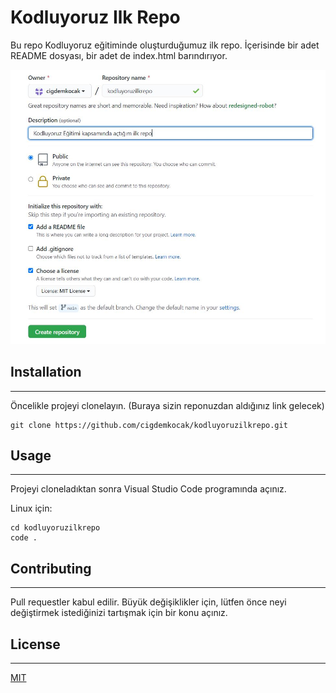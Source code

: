 # Kodluyoruz Ilk Repo
Bu repo Kodluyoruz eğitiminde oluşturduğumuz ilk repo. İçerisinde bir adet README dosyası, bir adet de index.html barındırıyor.

![image](image.jpg)

## Installation
----
Öncelikle projeyi clonelayın. (Buraya sizin reponuzdan aldığınız link gelecek)

```
git clone https://github.com/cigdemkocak/kodluyoruzilkrepo.git
```
## Usage
-----
Projeyi cloneladıktan sonra Visual Studio Code programında açınız.

Linux için:

```
cd kodluyoruzilkrepo
code .
```
## Contributing
----
Pull requestler kabul edilir. Büyük değişiklikler için, lütfen önce neyi değiştirmek istediğinizi tartışmak için bir konu açınız.

## License
----
[MIT](https://choosealicense.com/licenses/mit/)